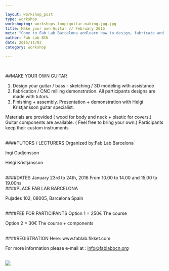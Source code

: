 ```yaml
---

layout: workshop_post
type: workshop
workshopimg: workshops_loop/guitar-making.jpg.jpg
title: Make your own Guitar // February 2015
meta: "Come to Fab Lab Barcelona andlearn how to design, fabricate and personalize your own guitar."
author: Fab Lab BCN
date: 2015/11/02
category: workshop

---
```


<br>

##MAKE YOUR OWN GUITAR
1. Design your guitar / bass - sketching / 3D modeling with assistance
2. Fabrication / CNC milling demonstration. All participants designs are made with tutors.
3. Finishing + assembly. Presentation + demonstration with Helgi Kristjánsson guitar specialist.


Materials are provided ( wood for body and neck + plastic for covers.)
Guitar components are available. ( Feel free to bring your own.)
Participants keep their custom instruments


<br>
####TUTORS / LECTURERS
Organized by:Fab Lab Barcelona

Ingi Gudjonsson

Helgi Kristjánsson



<br>
####DATES
January 23rd to 24th, 2016
From 10.00 to 14.00 and 15.00 to 19.00hs

<br>
####PLACE
FAB LAB BARCELONA

Pujades 102, 
08005, Barcelona 
Spain

<br>
####FEE FOR PARTICIPANTS
Option 1 = 250€
The course

Option 2 = 30€
The course + components


<br>
####REGISTRATION 
Here:
www.fablab.fikket.com

For more information please e-mail at :
info@fablabbcn.org



<br>

<img src="{{site.baseurl}}{{ site.url }}/img/workshops/workshops_loop/guitar-making.jpg">


